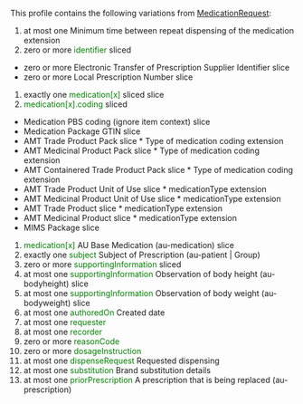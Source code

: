 This profile contains the following variations from [MedicationRequest](http://hl7.org/fhir/STU3/MedicationRequest):


1. at most one Minimum time between repeat dispensing of the medication extension
1. zero or more <span style='color:green'>identifier</span>  sliced
  * zero or more Electronic Transfer of Prescription Supplier Identifier slice
  * zero or more Local Prescription Number slice
1. exactly one <span style='color:green'>medication[x]</span>  sliced
   slice
1.  <span style='color:green'>medication[x].coding</span>  sliced
  *  Medication PBS coding (ignore item context) slice
  *  Medication Package GTIN slice
  *  AMT Trade Product Pack slice
    *  Type of medication coding extension
  *  AMT Medicinal Product Pack slice
    *  Type of medication coding extension
  *  AMT Containered Trade Product Pack slice
    *  Type of medication coding extension
  *  AMT Trade Product Unit of Use slice
    *  medicationType extension
  *  AMT Medicinal Product Unit of Use slice
    *  medicationType extension
  *  AMT Trade Product slice
    *  medicationType extension
  *  AMT Medicinal Product slice
    *  medicationType extension
  *  MIMS Package slice
1.  <span style='color:green'>medication[x]</span> AU Base Medication (au-medication) slice
1. exactly one <span style='color:green'>subject</span> Subject of Prescription (au-patient \| Group)
1. zero or more <span style='color:green'>supportingInformation</span>  sliced
1. at most one <span style='color:green'>supportingInformation</span> Observation of body height (au-bodyheight) slice
1. at most one <span style='color:green'>supportingInformation</span> Observation of body weight (au-bodyweight) slice
1. at most one <span style='color:green'>authoredOn</span> Created date
1. at most one <span style='color:green'>requester</span> 
1. at most one <span style='color:green'>recorder</span> 
1. zero or more <span style='color:green'>reasonCode</span> 
1. zero or more <span style='color:green'>dosageInstruction</span> 
1. at most one <span style='color:green'>dispenseRequest</span> Requested dispensing
1. at most one <span style='color:green'>substitution</span> Brand substitution details
1. at most one <span style='color:green'>priorPrescription</span> A prescription that is being replaced (au-prescription)
